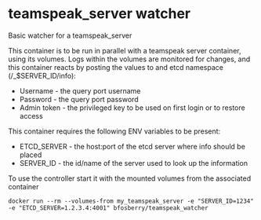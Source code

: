 teamspeak_server watcher
================

Basic watcher for a teamspeak_server

This container is to be run in parallel with a teamspeak server container, using its volumes.
Logs within the volumes are monitored for changes, and this container reacts by posting the 
values to and etcd namespace (/_$SERVER_ID/info):

* Username - the query port username
* Password - the query port password
* Admin token - the privileged key to be used on first login or to restore access

This container requires the following ENV variables to be present:

* ETCD_SERVER - the host:port of the etcd server where info should be placed
* SERVER_ID - the id/name of the server used to look up the information

To use the controller start it with the mounted volumes from the associated container

```
docker run --rm --volumes-from my_teamspeak_server -e "SERVER_ID=1234" -e "ETCD_SERVER=1.2.3.4:4001" bfosberry/teamspeak_watcher
```
 
